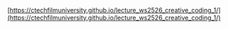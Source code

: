 [https://ctechfilmuniversity.github.io/lecture_ws2526_creative_coding_1/](https://ctechfilmuniversity.github.io/lecture_ws2526_creative_coding_1/)